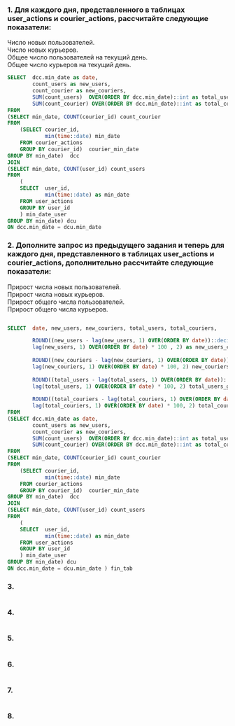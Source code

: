 ### 1. Для каждого дня, представленного в таблицах user_actions и courier_actions, рассчитайте следующие показатели:
Число новых пользователей.  
Число новых курьеров.  
Общее число пользователей на текущий день.  
Общее число курьеров на текущий день.  

```sql
SELECT  dcc.min_date as date,
        count_users as new_users,
        count_courier as new_couriers, 
        SUM(count_users)  OVER(ORDER BY dcc.min_date)::int as total_users,
        SUM(count_courier) OVER(ORDER BY dcc.min_date)::int as total_couriers  
FROM
(SELECT min_date, COUNT(courier_id) count_courier
FROM
    (SELECT courier_id, 
            min(time::date) min_date 
    FROM courier_actions
    GROUP BY courier_id)  courier_min_date
GROUP BY min_date)  dcc
JOIN
(SELECT min_date, COUNT(user_id) count_users
FROM 
    (
    SELECT  user_id,
            min(time::date) as min_date
    FROM user_actions
    GROUP BY user_id
    ) min_date_user
GROUP BY min_date) dcu
ON dcc.min_date = dcu.min_date
```

### 2. Дополните запрос из предыдущего задания и теперь для каждого дня, представленного в таблицах user_actions и courier_actions, дополнительно рассчитайте следующие показатели:
Прирост числа новых пользователей.  
Прирост числа новых курьеров.  
Прирост общего числа пользователей.  
Прирост общего числа курьеров.  

```sql

SELECT  date, new_users, new_couriers, total_users, total_couriers,

        ROUND((new_users - lag(new_users, 1) OVER(ORDER BY date))::decimal / 
        lag(new_users, 1) OVER(ORDER BY date) * 100 , 2) as new_users_change,
        
        ROUND((new_couriers - lag(new_couriers, 1) OVER(ORDER BY date))::decimal / 
        lag(new_couriers, 1) OVER(ORDER BY date) * 100, 2) new_couriers_change,
        
        ROUND((total_users - lag(total_users, 1) OVER(ORDER BY date))::decimal /
        lag(total_users, 1) OVER(ORDER BY date) * 100, 2) total_users_growth,
        
        ROUND((total_couriers - lag(total_couriers, 1) OVER(ORDER BY date))::decimal /
        lag(total_couriers, 1) OVER(ORDER BY date) * 100, 2) total_couriers_growth
FROM
(SELECT dcc.min_date as date,
        count_users as new_users,
        count_courier as new_couriers, 
        SUM(count_users)  OVER(ORDER BY dcc.min_date)::int as total_users,
        SUM(count_courier) OVER(ORDER BY dcc.min_date)::int as total_couriers  
FROM
(SELECT min_date, COUNT(courier_id) count_courier
FROM
    (SELECT courier_id, 
            min(time::date) min_date 
    FROM courier_actions
    GROUP BY courier_id)  courier_min_date
GROUP BY min_date)  dcc
JOIN
(SELECT min_date, COUNT(user_id) count_users
FROM 
    (
    SELECT  user_id,
            min(time::date) as min_date
    FROM user_actions
    GROUP BY user_id
    ) min_date_user
GROUP BY min_date) dcu
ON dcc.min_date = dcu.min_date ) fin_tab
```

### 3.

```sql
```

### 4.

```sql
```

### 5.

```sql
```

### 6.

```sql
```

### 7.

```sql
```

### 8.

```sql
```
